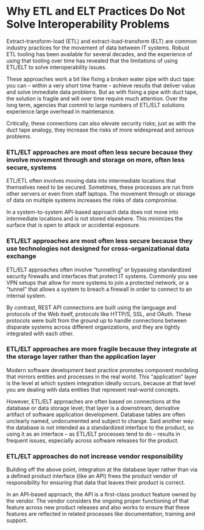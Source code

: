 # Why ETL and ELT Practices Do Not Solve Interoperability Problems

Extract-transform-load (ETL) and extract-load-transform (ELT) are common industry practices for the movement of data between IT systems. Robust ETL tooling has been available for several decades, and the experience of using that tooling over time has revealed that the limitations of using ETL/ELT to solve interoperability issues.

These approaches work a bit like fixing a broken water pipe with duct tape: you can – within a very short time frame – achieve results that deliver value and solve immediate data problems. But as with fixing a pipe with duct tape, the solution is fragile and will over time require much attention. Over the long term, agencies that commit to large numbers of ETL/ELT solutions experience large overhead in maintenance.

Critically, these connections can also elevate security risks; just as with the duct tape analogy, they increase the risks of more widespread and serious problems.

### ETL/ELT approaches are most often less secure because they involve movement through and storage on more, often less secure, systems

ETL/ETL often involves moving data into intermediate locations that themselves need to be secured. Sometimes, these processes are run from other servers or even from staff laptops. The movement through or storage of data on multiple systems increases the risks of data compromise.

In a system-to-system API-based approach data does not move into intermediate locations and is not stored elsewhere. This minimizes the surface that is open to attack or accidental exposure.

### ETL/ELT approaches are most often less secure because they use technologies not designed for cross-organizational data exchange

ETL/ELT approaches often involve “tunnelling” or bypassing standardized security firewalls and interfaces that protect IT systems. Commonly you see VPN setups that allow for more systems to join a protected network, or a “tunnel” that allows a system to breach a firewall in order to connect to an internal system.

By contrast, REST API connections are built using the language and protocols of the Web itself, protocols like HTTP/S, SSL, and OAuth. These protocols were built from the ground up to handle connections between disparate systems across different organizations, and they are tightly integrated with each other.

### ETL/ELT approaches are more fragile because they integrate at the storage layer rather than the application layer

Modern software development best practice promotes component modeling that mirrors entities and processes in the real world. This “application” layer is the level at which system integration ideally occurs, because at that level you are dealing with data entities that represent real-world concepts.

However, ETL/ELT approaches are often based on connections at the database or data storage level; that layer is a downstream, derivative artifact of software application development. Database tables are often unclearly named, undocumented and subject to change. Said another way: the database is not intended as a standardized interface to the product, so using it as an interface – as ETL/ELT processes tend to do – results in frequent issues, especially across software releases for the product.

### ETL/ELT approaches do not increase vendor responsibility

Building off the above point, integration at the database layer rather than via a defined product interface (like an API) frees the product vendor of responsibility for ensuring that data that leaves their product is correct.

In an API-based approach, the API is a first-class product feature owned by the vendor. The vendor considers the ongoing proper functioning of that feature across new product releases and also works to ensure that these features are reflected in related processes like documentation, training and support.
